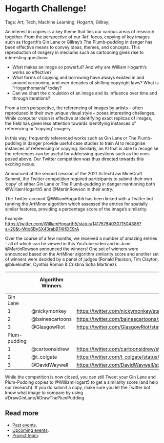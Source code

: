 # Hogarth Challenge!

Tags: Art; Tech; Machine Learning; Hogarth; Gillray; 

An interest in copies is a key theme that ties our various areas of research together. From the perspective of our ‘Art’ focus, copying of key images such as Hogarth’s Gin Lane or Gillray’s The Plumb-pudding in danger has been effective means to convey ideas, themes, and concepts. This reproduction of imagery in mediums such as cartooning gives rise to interesting questions: 

- What makes an image so powerful? And why are William Hogarth’s works so effective? 
- What forms of copying and borrowing have always existed in and around cartooning, and over decades of shifting copyright laws? What is “Hogarthomania” today? 
- Can we chart the circulation of an image and its influence over time and through iterations?

From a tech perspective, the referencing of images by artists – often reproduced in their own unique visual style – poses interesting challenges. While computer vision is effective at identifying exact replicas of images, the field has given less attention towards identifying instances of referencing or ‘copying’ imagery. 

In this way, frequently referenced works such as Gin Lane or The Plumb-pudding in danger provide useful case studies to train AI to recognise instances of referencing or copying. Similarly, an AI that is able to recognise the references can be useful for addressing questions such as the ones posed above. Our Twitter competition was thus directed towards this exciting nexus. 

Announced at the second session of the 2021 ArTechLaw MineCraft Summit, the Twitter competition required participants to submit their own ‘copy’ of either Gin Lane or The Plumb-pudding in danger mentioning both @WilliamHogarth5 and @MartinRowson in their entry. 

The Twitter account @WilliamHogarth5 has been linked with a Twitter bot running the ArtMiner algorithm which assessed the entries for spatially similar features, providing a percentage score of the image’s similarity. 

Example: https://twitter.com/WilliamHogarth5/status/1417578403071504385?s=20&t=Wto6BySX43rab974HDE9rA

Over the course of a few months, we received a number of amazing entries - all of which can be viewed in this YouTube video and in June @MartinRowson announced the winners! One set of winners were announced based on the ArtMiner algorithm similarity score and another set of winners were decided by a panel of judges (Ronald Paulson, Tim Clayton, @blueloutter, Cynthia Roman & Cristina Sofia Martinez). 


|              | Algorithm Winners   |                   | Panel of Judges Winners |                 |
|--------------|---------------------|-------------------|-------------------------|-----------------|
| Gin Lane     |                     |                   |                         |                 |
| 1            | @nickymonkey        | https://twitter.com/nickymonkey/status/1385827208439156736 | 1                       | @Ybretsae   | https://twitter.com/Ybretsae/status/1397982062422994948/photo/1 |
| 2            | @bainescartoons     | https://twitter.com/bainescartoons/status/1395469573017714688/photo/1 | 2                       | @Trumpton   | https://twitter.com/Trump_ton/status/1386965130651525120/photo/1 |
| 3            | @GlasgowRiot        | https://twitter.com/GlasgowRiot/status/1400813284773797888/photo/1 | 3                       | @t_colgate  | https://twitter.com/t_colgate/status/1385630096497725443        |
| Plum-pudding |                     |                   |                         |                 |
| 1            | @cartoonsidrew      | https://twitter.com/cartoonsidrew/status/1386403987201478657/photo/1 | 1                       | @Coldwar_Steve | https://twitter.com/Coldwar_Steve/status/1390290926304591878/photo/1 |
| 2            | @t_colgate          | https://twitter.com/t_colgate/status/1386033772928421889 | 2                       | @nickymonkey  | https://twitter.com/nickymonkey/status/1397456317871271936/photo/1 |
| 3            | @DavidWaywell       | https://twitter.com/DavidWaywell/status/1394239223478239233/photo/1 | 3                       | @JamesDFMellor | https://twitter.com/JamesDFMellor/status/1386641687120908289/photo/1 |




While the competition is now closed, you can still Tweet your Gin Lane and Plum-Pudding copies to @WilliamHogart5 to get a similarity score (and help our research). If you do submit a copy, make sure you let the Twitter bot know what image to compare by using #DrawGinLane/#DrawThePlumPudding 


## Read more
- [Past events](/past-events).
- [Upcoming events](/upcoming-events).
- [Project team](/about).
